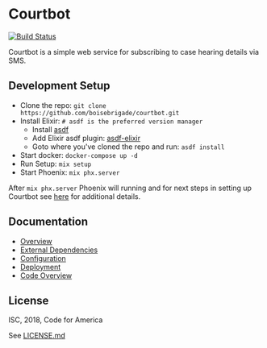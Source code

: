 # Courtbot
[![Build Status](https://travis-ci.org/boisebrigade/courtbot.svg?branch=development)](https://travis-ci.org/boisebrigade/courtbot)

Courtbot is a simple web service for subscribing to case hearing details via SMS.

## Development Setup

- Clone the repo: `git clone https://github.com/boisebrigade/courtbot.git`
- Install Elixir: `# asdf is the preferred version manager`
  - Install [asdf](https://github.com/asdf-vm/asdf#setup)
  - Add Elixir asdf plugin: [asdf-elixir](https://github.com/asdf-vm/asdf-elixir) 
  - Goto where you've cloned the repo and run: `asdf install`
- Start docker: `docker-compose up -d`
- Run Setup: `mix setup`
- Start Phoenix: `mix phx.server`

After `mix phx.server` Phoenix will running and for next steps in setting up Courtbot see [here](https://github.com/boisebrigade/Courtbot/wiki/Configuration) for additional details.

## Documentation
- [Overview](https://github.com/boisebrigade/Courtbot/wiki)
- [External Dependencies](https://github.com/boisebrigade/Courtbot/wiki/External-Dependencies)
- [Configuration](https://github.com/boisebrigade/Courtbot/wiki/Configuration)
- [Deployment](https://github.com/boisebrigade/Courtbot/wiki/Deployment)
- [Code Overview](https://github.com/boisebrigade/Courtbot/wiki/Code-Overview)

## License
ISC, 2018, Code for America

See [LICENSE.md](LICENSE.md)
